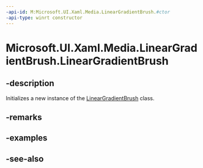 ```yaml
---
-api-id: M:Microsoft.UI.Xaml.Media.LinearGradientBrush.#ctor
-api-type: winrt constructor
---
```


<!-- Method syntax
public LinearGradientBrush()
-->

# Microsoft.UI.Xaml.Media.LinearGradientBrush.LinearGradientBrush

## -description
Initializes a new instance of the [LinearGradientBrush](lineargradientbrush.md) class.

## -remarks

## -examples

## -see-also
